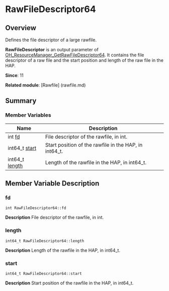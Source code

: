 # RawFileDescriptor64


## Overview

Defines the file descriptor of a large rawfile.

**RawFileDescriptor** is an output parameter of [OH_ResourceManager_GetRawFileDescriptor64](rawfile.md#oh_resourcemanager_getrawfiledescriptor64). It contains the file descriptor of a raw file and the start position and length of the raw file in the HAP.

**Since**: 11

**Related module**: [Rawfile] (rawfile.md)


## Summary


### Member Variables

| Name| Description| 
| -------- | -------- |
| int [fd](#fd) | File descriptor of the rawfile, in int. | 
| int64_t [start](#start) | Start position of the rawfile in the HAP, in int64_t. | 
| int64_t [length](#length) | Length of the rawfile in the HAP, in int64_t. | 


## Member Variable Description


### fd

```
int RawFileDescriptor64::fd
```
**Description**
File descriptor of the rawfile, in int.


### length

```
int64_t RawFileDescriptor64::length
```
**Description**
Length of the rawfile in the HAP, in int64_t.


### start

```
int64_t RawFileDescriptor64::start
```
**Description**
Start position of the rawfile in the HAP, in int64_t.

